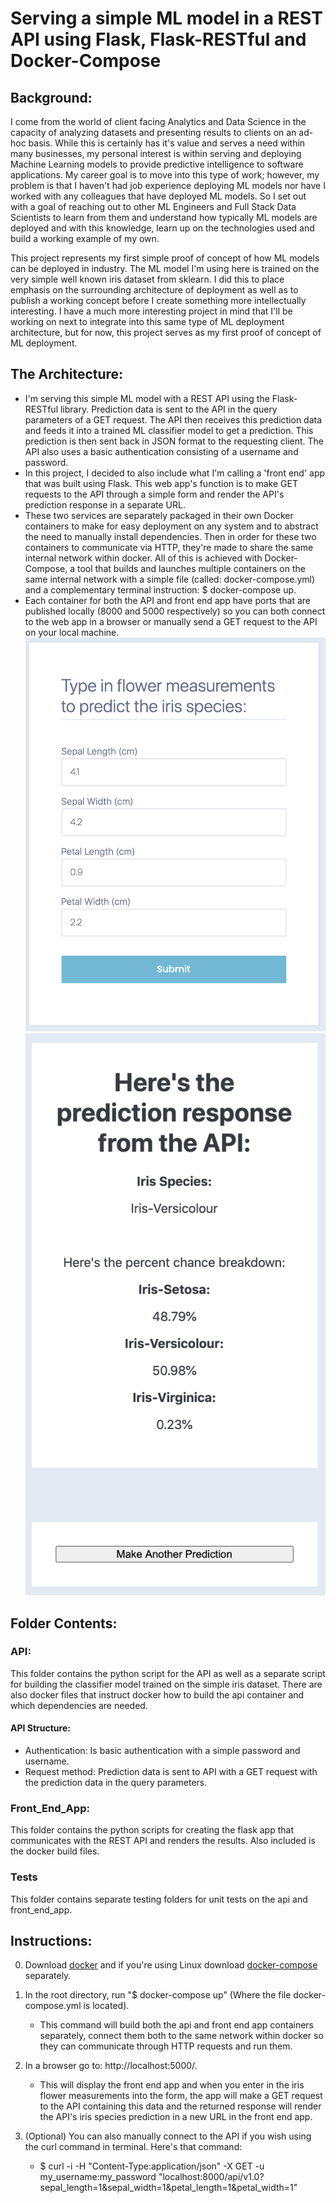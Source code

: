 # Serving a simple ML model in a REST API using Flask, Flask-RESTful and Docker-Compose

## Background:
I come from the world of client facing Analytics and Data Science in the capacity of analyzing datasets and presenting results to clients on an ad-hoc basis. While this is certainly has it's value and serves a need within many businesses, my personal interest is within serving and deploying Machine Learning models to provide predictive intelligence to software applications. My career goal is to move into this type of work; however, my problem is that I haven't had job experience deploying ML models nor have I worked with any colleagues that have deployed ML models. So I set out with a goal of reaching out to other ML Engineers and Full Stack Data Scientists to learn from them and understand how typically ML models are deployed and with this knowledge, learn up on the technologies used and build a working example of my own.

This project represents my first simple proof of concept of how ML models can be deployed in industry. The ML model I'm using here is trained on the very simple well known iris dataset from sklearn. I did this to place emphasis on the surrounding architecture of deployment as well as to publish a working concept before I create something more intellectually interesting. I have a much more interesting project in mind that I'll be working on next to integrate into this same type of ML deployment architecture, but for now, this project serves as my first proof of concept of ML deployment.


## The Architecture:
- I'm serving this simple ML model with a REST API using the Flask-RESTful library. Prediction data is sent to the API in the query parameters of a GET request. The API then receives this prediction data and feeds it into a trained ML classifier model to get a prediction. This prediction is then sent back in JSON format to the requesting client. The API also uses a basic authentication consisting of a username and password.
- In this project, I decided to also include what I'm calling a 'front end' app that was built using Flask. This web app's function is to make GET requests to the API through a simple form and render the API's prediction response in a separate URL.
- These two services are separately packaged in their own Docker containers to make for easy deployment on any system and to abstract the need to manually install dependencies. Then in order for these two containers to communicate via HTTP, they're made to share the same internal network within docker. All of this is achieved with Docker-Compose, a tool that builds and launches multiple containers on the same internal network with a simple file (called: docker-compose.yml) and a complementary terminal instruction: $ docker-compose up.
- Each container for both the API and front end app have ports that are published locally (8000 and 5000 respectively) so you can both connect to the web app in a browser or manually send a GET request to the API on your local machine.
![App Home Page](images/app_home_page.png)
![App Prediction Page](images/app_prediction_page.png)

## Folder Contents:

### API:
This folder contains the python script for the API as well as a separate script for building the classifier model trained on the simple iris dataset. There are also docker files that instruct docker how to build the api container and which dependencies are needed.

#### API Structure:
- Authentication: Is basic authentication with a simple password and username.
- Request method: Prediction data is sent to API with a GET request with the prediction data in the query parameters.

### Front_End_App:
This folder contains the python scripts for creating the flask app that communicates with the REST API and renders the results. Also included is the docker build files.

### Tests
This folder contains separate testing folders for unit tests on the api and front_end_app.

## Instructions:
0. Download [docker](https://docs.docker.com/get-docker/) and if you're using Linux download [docker-compose](https://docs.docker.com/compose/install/) separately.
1. In the root directory, run "$ docker-compose up" (Where the file docker-compose.yml is located).
    - This command will build both the api and front end app containers separately, connect them both to the same network within docker so they can communicate through HTTP requests and run them.
2. In a browser go to: http://localhost:5000/.
    - This will display the front end app and when you enter in the iris flower measurements into the form, the app will make a GET request to the API containing this data and the returned response will render the API's iris species prediction in a new URL in the front end app.

3. (Optional) You can also manually connect to the API if you wish using the curl command in terminal. Here's that command:
    - $ curl -i -H "Content-Type:application/json" -X GET -u my_username:my_password "localhost:8000/api/v1.0?sepal_length=1&sepal_width=1&petal_length=1&petal_width=1"
